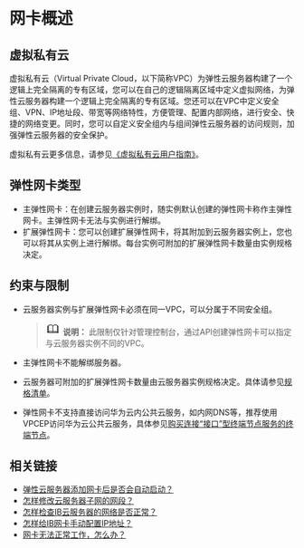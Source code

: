 # 网卡概述<a name="ecs_03_0501"></a>

## 虚拟私有云<a name="section4350928322"></a>

虚拟私有云（Virtual Private Cloud，以下简称VPC）为弹性云服务器构建了一个逻辑上完全隔离的专有区域，您可以在自己的逻辑隔离区域中定义虚拟网络，为弹性云服务器构建一个逻辑上完全隔离的专有区域。您还可以在VPC中定义安全组、VPN、IP地址段、带宽等网络特性，方便管理、配置内部网络，进行安全、快捷的网络变更。同时，您可以自定义安全组内与组间弹性云服务器的访问规则，加强弹性云服务器的安全保护。

虚拟私有云更多信息，请参见[《虚拟私有云用户指南》](https://support.huaweicloud.com/vpc/index.html)。

## 弹性网卡类型<a name="section0190330191818"></a>

-   主弹性网卡：在创建云服务器实例时，随实例默认创建的弹性网卡称作主弹性网卡。主弹性网卡无法与实例进行解绑。
-   扩展弹性网卡：您可以创建扩展弹性网卡，将其附加到云服务器实例上，您也可以将其从实例上进行解绑。每台实例可附加的扩展弹性网卡数量由实例规格决定。

## 约束与限制<a name="section169942232014"></a>

-   云服务器实例与扩展弹性网卡必须在同一VPC，可以分属于不同安全组。

    >![](public_sys-resources/icon-note.gif) **说明：** 
    >此限制仅针对管理控制台，通过API创建弹性网卡可以指定与云服务器实例不同的VPC。

-   主弹性网卡不能解绑服务器。
-   云服务器可附加的扩展弹性网卡数量由云服务器实例规格决定。具体请参见[规格清单](https://support.huaweicloud.com/productdesc-ecs/zh-cn_topic_0159822360.html)。
-   弹性网卡不支持直接访问华为云内公共云服务，如内网DNS等，推荐使用VPCEP访问华为云公共云服务，具体参见[购买连接“接口”型终端节点服务的终端节点](https://support.huaweicloud.com/usermanual-vpcep/zh-cn_topic_0131645189.html#section1)。

## 相关链接<a name="section1510718162215"></a>

-   [弹性云服务器添加网卡后是否会自动启动？](https://support.huaweicloud.com/ecs_faq/ecs_faq_1312.html)
-   [怎样修改云服务器子网的网段？](https://support.huaweicloud.com/ecs_faq/ecs_faq_1315.html)
-   [怎样检查IB云服务器的网络是否正常？](https://support.huaweicloud.com/ecs_faq/ecs_faq_1316.html)
-   [怎样给IB网卡手动配置IP地址？](https://support.huaweicloud.com/ecs_faq/ecs_faq_1317.html)
-   [网卡无法正常工作，怎么办？](https://support.huaweicloud.com/ecs_faq/ecs_faq_1318.html)

